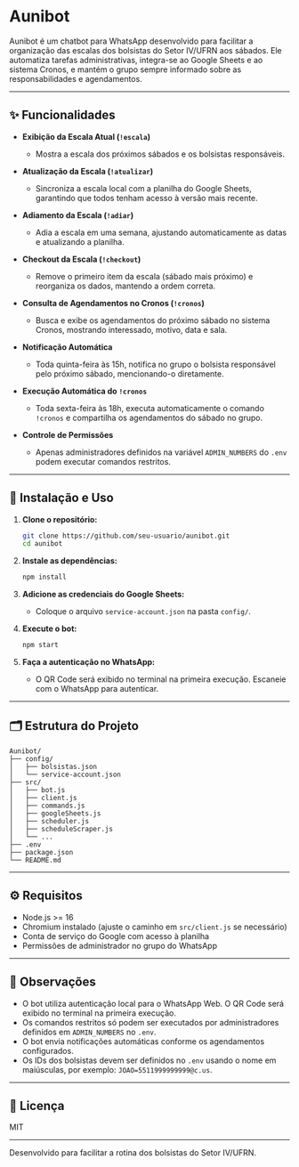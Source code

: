 # Aunibot

Aunibot é um chatbot para WhatsApp desenvolvido para facilitar a organização das escalas dos bolsistas do Setor IV/UFRN aos sábados. Ele automatiza tarefas administrativas, integra-se ao Google Sheets e ao sistema Cronos, e mantém o grupo sempre informado sobre as responsabilidades e agendamentos.

---

## ✨ Funcionalidades

- **Exibição da Escala Atual (`!escala`)**
  - Mostra a escala dos próximos sábados e os bolsistas responsáveis.

- **Atualização da Escala (`!atualizar`)**
  - Sincroniza a escala local com a planilha do Google Sheets, garantindo que todos tenham acesso à versão mais recente.

- **Adiamento da Escala (`!adiar`)**
  - Adia a escala em uma semana, ajustando automaticamente as datas e atualizando a planilha.

- **Checkout da Escala (`!checkout`)**
  - Remove o primeiro item da escala (sábado mais próximo) e reorganiza os dados, mantendo a ordem correta.

- **Consulta de Agendamentos no Cronos (`!cronos`)**
  - Busca e exibe os agendamentos do próximo sábado no sistema Cronos, mostrando interessado, motivo, data e sala.

- **Notificação Automática**
  - Toda quinta-feira às 15h, notifica no grupo o bolsista responsável pelo próximo sábado, mencionando-o diretamente.

- **Execução Automática do `!cronos`**
  - Toda sexta-feira às 18h, executa automaticamente o comando `!cronos` e compartilha os agendamentos do sábado no grupo.

- **Controle de Permissões**
  - Apenas administradores definidos na variável `ADMIN_NUMBERS` do `.env` podem executar comandos restritos.

---

## 🚀 Instalação e Uso

1. **Clone o repositório:**
   ```sh
   git clone https://github.com/seu-usuario/aunibot.git
   cd aunibot
   ```

2. **Instale as dependências:**
   ```sh
   npm install
   ```

4. **Adicione as credenciais do Google Sheets:**
   - Coloque o arquivo `service-account.json` na pasta `config/`.

5. **Execute o bot:**
   ```sh
   npm start
   ```

6. **Faça a autenticação no WhatsApp:**
   - O QR Code será exibido no terminal na primeira execução. Escaneie com o WhatsApp para autenticar.

---

## 🗂 Estrutura do Projeto

```
Aunibot/
├── config/
│   ├── bolsistas.json
│   └── service-account.json
├── src/
│   ├── bot.js
│   ├── client.js
│   ├── commands.js
│   ├── googleSheets.js
│   ├── scheduler.js
│   ├── scheduleScraper.js
│   └── ...
├── .env
├── package.json
└── README.md
```

---

## ⚙️ Requisitos

- Node.js >= 16
- Chromium instalado (ajuste o caminho em `src/client.js` se necessário)
- Conta de serviço do Google com acesso à planilha
- Permissões de administrador no grupo do WhatsApp

---

## 📝 Observações

- O bot utiliza autenticação local para o WhatsApp Web. O QR Code será exibido no terminal na primeira execução.
- Os comandos restritos só podem ser executados por administradores definidos em `ADMIN_NUMBERS` no `.env`.
- O bot envia notificações automáticas conforme os agendamentos configurados.
- Os IDs dos bolsistas devem ser definidos no `.env` usando o nome em maiúsculas, por exemplo: `JOAO=5511999999999@c.us`.

---
## 📄 Licença

MIT

---

Desenvolvido para facilitar a rotina dos bolsistas do Setor IV/UFRN.